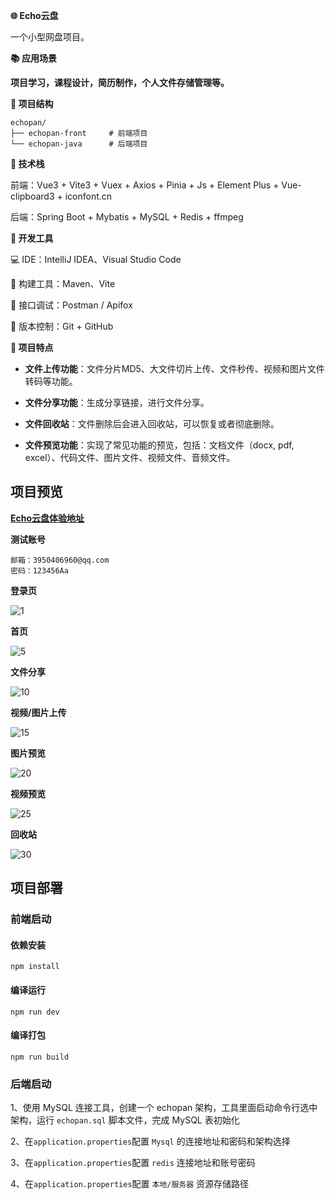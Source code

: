 **🌐 Echo云盘**

一个小型网盘项目。



**📚 应用场景**

**项目学习，课程设计，简历制作，个人文件存储管理等。**



**📁 项目结构**

```
echopan/
├── echopan-front     # 前端项目
└── echopan-java      # 后端项目
```



**🚀 技术栈**

前端：Vue3 + Vite3 + Vuex + Axios + Pinia + Js + Element Plus + Vue-clipboard3 + iconfont.cn

后端：Spring Boot + Mybatis + MySQL + Redis + ffmpeg



**🧰 开发工具**

💻 IDE：IntelliJ IDEA、Visual Studio Code

🔧 构建工具：Maven、Vite

🐾 接口调试：Postman / Apifox

🐙 版本控制：Git + GitHub



**🧠 项目特点**

- **文件上传功能**：文件分片MD5、大文件切片上传、文件秒传、视频和图片文件转码等功能。

- **文件分享功能**：生成分享链接，进行文件分享。

- **文件回收站**：文件删除后会进入回收站，可以恢复或者彻底删除。

- **文件预览功能**：实现了常见功能的预览，包括：文档文件（docx, pdf, excel）、代码文件、图片文件、视频文件、音频文件。



## 项目预览

**[Echo云盘体验地址](https://www.echopan.cn)**

**测试账号**

```
邮箱：3950406960@qq.com
密码：123456Aa
```



**登录页**

![1](https://yl-framework.oss-cn-heyuan.aliyuncs.com/Echopan-Login.png)

**首页**

![5](https://yl-framework.oss-cn-heyuan.aliyuncs.com/Echopan-Main.png)

**文件分享**

![10](https://yl-framework.oss-cn-heyuan.aliyuncs.com/Echopan-Share.png)

**视频/图片上传**

![15](https://yl-framework.oss-cn-heyuan.aliyuncs.com/Echopan-Upload.png)

**图片预览**

![20](https://yl-framework.oss-cn-heyuan.aliyuncs.com/Echopan-Img.png)

**视频预览**

![25](https://yl-framework.oss-cn-heyuan.aliyuncs.com/Echopan-Video.png)

**回收站**

![30](https://yl-framework.oss-cn-heyuan.aliyuncs.com/Echopan-Reload.png)


## 项目部署

### 前端启动

#### 依赖安装
```
npm install
```

#### 编译运行
```
npm run dev
```

#### 编译打包
```
npm run build
```


### 后端启动

1、使用 MySQL 连接工具，创建一个 echopan 架构，工具里面启动命令行选中架构，运行 `echopan.sql` 脚本文件，完成 MySQL 表初始化

2、在`application.properties`配置 `Mysql` 的连接地址和密码和架构选择

3、在`application.properties`配置 `redis` 连接地址和账号密码

4、在`application.properties`配置 `本地/服务器` 资源存储路径
